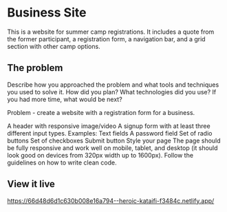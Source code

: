 # Business Site

This is a website for summer camp registrations. It includes a quote from the former participant, a registration form, a navigation bar, and a grid section with other camp options.

## The problem

Describe how you approached the problem and what tools and techniques you used to solve it. How did you plan? What technologies did you use? If you had more time, what would be next?

Problem - create a website with a registration form for a business. 

A header with responsive image/video
A signup form with at least three different input types. Examples:
Text fields
A password field
Set of radio buttons
Set of checkboxes
Submit button
Style your page
The page should be fully responsive and work well on mobile, tablet, and desktop (it should look good on devices from 320px width up to 1600px).
Follow the guidelines on how to write clean code.


## View it live
https://66d48d6d1c630b008e16a794--heroic-kataifi-f3484c.netlify.app/
